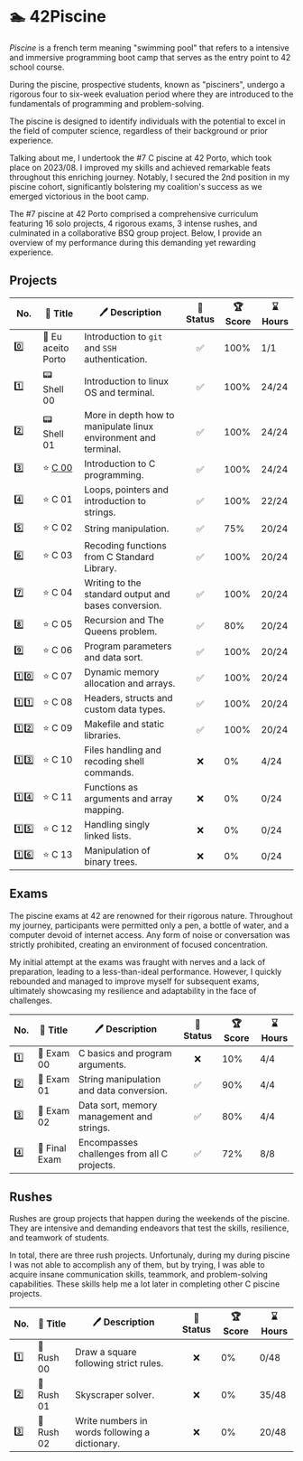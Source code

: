 # 🏊 42Piscine

_Piscine_ is a french term meaning "swimming pool" that refers to a intensive and immersive programming boot camp that serves as the entry point to 42 school course.

During the piscine, prospective students, known as "pisciners", undergo a rigorous four to six-week evaluation period where they are introduced to the fundamentals of programming and problem-solving.

The piscine is designed to identify individuals with the potential to excel in the field of computer science, regardless of their background or prior experience.

Talking about me, I undertook the #7 C piscine at 42 Porto, which took place on 2023/08. I improved my skills and achieved remarkable feats throughout this enriching journey. Notably, I secured the 2nd position in my piscine cohort, significantly bolstering my coalition's success as we emerged victorious in the boot camp.

The #7 piscine at 42 Porto comprised a comprehensive curriculum featuring 16 solo projects, 4 rigorous exams, 3 intense rushes, and culminated in a collaborative BSQ group project. Below, I provide an overview of my performance during this demanding yet rewarding experience.

## Projects

| No. | 📃 Title | 🖊️ Description | 🚀 Status | 🏆 Score | ⌛ Hours |
| --- | --- | --- | :---: | --- | --- |
| 0️⃣ | 🌁 Eu aceito Porto | Introduction to `git` and `SSH` authentication. | ✅ | 100% | 1/1 |
| 1️⃣ | 📟 Shell 00 | Introduction to linux OS and terminal. | ✅ | 100% | 24/24 |
| 2️⃣ | 📟 Shell 01 | More in depth how to manipulate linux environment and terminal. | ✅ | 100% | 24/24 |
| 3️⃣ | ⭐ [C 00](project/c00) | Introduction to C programming. | ✅ | 100% | 24/24 |
| 4️⃣ | ⭐ C 01 | Loops, pointers and introduction to strings. | ✅ | 100% | 22/24 |
| 5️⃣ | ⭐ C 02 | String manipulation. | ✅ | 75% | 20/24 |
| 6️⃣ | ⭐ C 03 | Recoding functions from C Standard Library. | ✅ | 100% | 20/24 |
| 7️⃣ | ⭐ C 04 | Writing to the standard output and bases conversion. | ✅ | 100% | 20/24 |
| 8️⃣ | ⭐ C 05 | Recursion and The Queens problem. | ✅ | 80% | 20/24 |
| 9️⃣ | ⭐ C 06 | Program parameters and data sort. | ✅ | 100% | 20/24 |
| 1️⃣0️⃣ | ⭐ C 07 | Dynamic memory allocation and arrays. | ✅ | 100% | 20/24 |
| 1️⃣1️⃣ | ⭐ C 08 | Headers, structs and custom data types. | ✅ | 100% | 20/24 |
| 1️⃣2️⃣ | ⭐ C 09 | Makefile and static libraries. | ✅ | 100% | 20/24 |
| 1️⃣3️⃣ | ⭐ C 10 | Files handling and recoding shell commands. | ❌ | 0% | 4/24 |
| 1️⃣4️⃣ | ⭐ C 11 | Functions as arguments and array mapping. | ❌ | 0% | 0/24 |
| 1️⃣5️⃣ | ⭐ C 12 | Handling singly linked lists. | ❌ | 0% | 0/24 |
| 1️⃣6️⃣ | ⭐ C 13 | Manipulation of binary trees. | ❌ | 0% | 0/24 |

## Exams

The piscine exams at 42 are renowned for their rigorous nature. Throughout my journey, participants were permitted only a pen, a bottle of water, and a computer devoid of internet access. Any form of noise or conversation was strictly prohibited, creating an environment of focused concentration.

My initial attempt at the exams was fraught with nerves and a lack of preparation, leading to a less-than-ideal performance. However, I quickly rebounded and managed to improve myself for subsequent exams, ultimately showcasing my resilience and adaptability in the face of challenges.

| No. | 📃 Title | 🖊️ Description | 🚀 Status | 🏆 Score | ⌛ Hours |
| --- | --- | --- | :---: | --- | --- |
| 1️⃣ | 🌟 Exam 00 | C basics and program arguments. | ❌ | 10% | 4/4 |
| 2️⃣ | 🌟 Exam 01 | String manipulation and data conversion. | ✅ | 90% | 4/4 |
| 3️⃣ | 🌟 Exam 02 | Data sort, memory management and strings. | ✅ | 80% | 4/4 |
| 4️⃣ | 🌟 Final Exam | Encompasses challenges from all C projects. | ✅ | 72% | 8/8 |

## Rushes

Rushes are group projects that happen during the weekends of the piscine. They are intensive and demanding endeavors that test the skills, resilience, and teamwork of students.

In total, there are three rush projects. Unfortunaly, during my during piscine I was not able to accomplish any of them, but by trying, I was able to acquire insane communication skills, teammork, and problem-solving capabilities. These skills help me a lot later in completing other C piscine projects.

| No. | 📃 Title | 🖊️ Description | 🚀 Status | 🏆 Score | ⌛ Hours |
| --- | --- | --- | :---: | --- | --- |
| 1️⃣ | 💨 Rush 00 | Draw a square following strict rules. | ❌ | 0% | 0/48 |
| 2️⃣ | 💨 Rush 01 | Skyscraper solver. | ❌ | 0% | 35/48 |
| 3️⃣ | 💨 Rush 02 | Write numbers in words following a dictionary. | ❌ | 0% | 20/48 |
